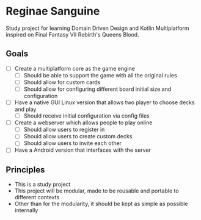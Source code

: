 # Reginae Sanguine

Study project for learning Domain Driven Design and Kotlin Multiplatform inspired on Final Fantasy VII Rebirth's Queens Blood.

## Goals

- [ ] Create a multiplatform core as the game engine
  - [ ] Should be able to support the game with all the original rules
  - [ ] Should allow for custom cards
  - [ ] Should allow for configuring different board initial size and configuration
- [ ] Have a native GUI Linux version that allows two player to choose decks and play
  - [ ] Should receive initial configuration via config files
- [ ] Create a webserver which allows people to play online
  - [ ] Should allow users to register in
  - [ ] Should allow users to create custom decks
  - [ ] Should allow users to invite each other
- [ ] Have a Android version that interfaces with the server

## Principles

- This is a study project
- This project will be modular, made to be reusable and portable to different contexts
- Other than for the modularity, it should be kept as simple as possible internally